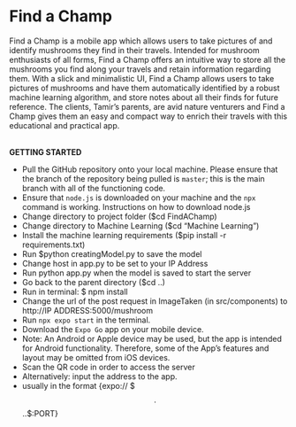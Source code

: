 <h1>Find a Champ</h1>
Find a Champ is a mobile app which allows users to take pictures of and identify mushrooms they find in their travels. Intended for mushroom enthusiasts of all forms, Find a Champ offers an intuitive way to store all the mushrooms you find along your travels and retain information regarding them. With a slick and minimalistic UI, Find a Champ allows users to take pictures of mushrooms and have them automatically identified by a robust machine learning algorithm, and store notes about all their finds for future reference. The clients, Tamir’s parents, are avid nature venturers and Find a Champ gives them an easy and compact way to enrich their travels with this educational and practical app.
<br>
<br>

**GETTING STARTED**
- Pull the GitHub repository onto your local machine. Please ensure that the branch of the repository being pulled is `master`; this is the main branch with all of the functioning code.
- Ensure that `node.js` is downloaded on your machine and the `npx` command is working. Instructions on how to download node.js
- Change directory to project folder ($cd FindAChamp)
- Change directory to Machine Learning ($cd “Machine Learning”)
- Install the machine learning requirements ($pip install -r requirements.txt)
- Run $python creatingModel.py to save the model
- Change host in app.py to be set to your IP Address
- Run python app.py when the model is saved to start the server
- Go back to the parent directory ($cd ..)
- Run in terminal: $ npm install
- Change the url of the post request in ImageTaken (in src/components) to http://IP ADDRESS:5000/mushroom
- Run  `npx expo start` in the terminal.
- Download the `Expo Go` app on your mobile device.
- Note: An Android or Apple device may be used, but the app is intended for Android functionality. Therefore, some of the App’s features and layout may be omitted from iOS devices.
- Scan the QR code in order to access the server 
- Alternatively: input the address to the app.
- usually in the format {expo:// $$$.$$$.$.$:PORT}
